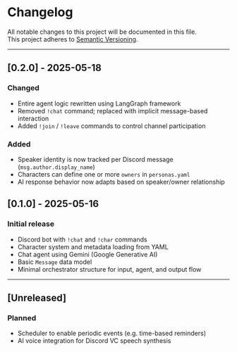 # Changelog

All notable changes to this project will be documented in this file.  
This project adheres to [Semantic Versioning](https://semver.org/).

---

## [0.2.0] - 2025-05-18

### Changed
- Entire agent logic rewritten using LangGraph framework
- Removed `!chat` command; replaced with implicit message-based interaction
- Added `!join` / `!leave` commands to control channel participation

### Added
- Speaker identity is now tracked per Discord message (`msg.author.display_name`)
- Characters can define one or more `owners` in `personas.yaml`
- AI response behavior now adapts based on speaker/owner relationship


## [0.1.0] - 2025-05-16

### Initial release

- Discord bot with `!chat` and `!char` commands
- Character system and metadata loading from YAML
- Chat agent using Gemini (Google Generative AI)
- Basic `Message` data model
- Minimal orchestrator structure for input, agent, and output flow

---

## [Unreleased]

### Planned
- Scheduler to enable periodic events (e.g. time-based reminders)
- AI voice integration for Discord VC speech synthesis
